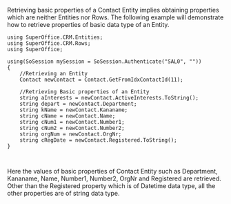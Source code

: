<properties date="2016-05-11"
SortOrder="61"
/>

Retrieving basic properties of a Contact Entity implies obtaining properties which are neither Entities nor Rows. The following example will demonstrate how to retrieve properties of basic data type of an Entity.

 

```
using SuperOffice.CRM.Entities;
using SuperOffice.CRM.Rows;
using SuperOffice;
 
using(SoSession mySession = SoSession.Authenticate("SAL0", ""))
{
    //Retrieving an Entity
    Contact newContact = Contact.GetFromIdxContactId(11);
 
    //Retrieving Basic properties of an Entity
    string aInterests = newContact.ActiveInterests.ToString();
    string depart = newContact.Department;
    string kName = newContact.Kananame;
    string cName = newContact.Name;
    string cNum1 = newContact.Number1;
    string cNum2 = newContact.Number2;
    string orgNum = newContact.OrgNr;
    string cRegDate = newContact.Registered.ToString();
}

 
```

Here the values of basic properties of Contact Entity such as Department, Kananame, Name, Number1, Number2, OrgNr and Registered are retrieved. Other than the Registered property which is of Datetime data type, all the other properties are of string data type.

 
